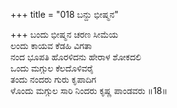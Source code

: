 +++
title = "018 ಬನ್ದು ಭೀಷ್ಮನ"

+++
ಬಂದು ಭೀಷ್ಮನ ಚರಣ ಸೀಮೆಯ  
ಲಂದು ಕಾಯವ ಕೆಡಹಿ ವಿಗತಾ  
ನಂದ ಭೂಪತಿ ಹೊರಳಿದನು ಹೇರಾಳ ಶೋಕದಲಿ  
ಒಂದು ಮಗ್ಗುಲ ಕೆಲದೊಳಿವರೈ  
ತಂದು ನಂದರು ಗುರು ಕೃಪಾದಿಗ  
ಳೊಂದು ಮಗ್ಗುಲ ಸಾರಿ ನಿಂದರು ಕೃಷ್ಣ ಪಾಂಡವರು      ॥18॥